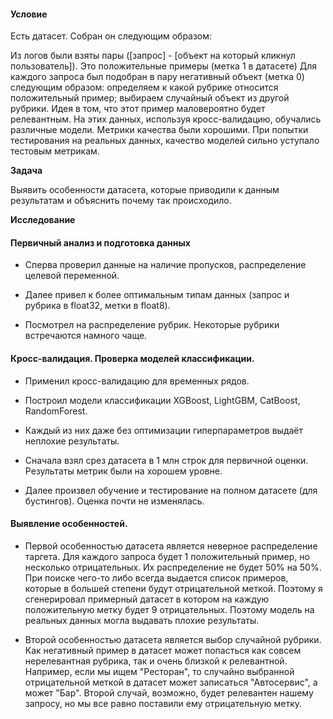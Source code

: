 #### Условие

Есть датасет. Собран он следующим образом:

Из логов были взяты пары ([запрос] - [объект на который кликнул пользователь]). Это положительные примеры (метка 1 в датасете)
Для каждого запроса был подобран в пару негативный объект (метка 0) следующим образом: определяем к какой рубрике относится положительный пример; выбираем случайный объект из другой рубрики. Идея в том, что этот пример маловероятно будет релевантным.
На этих данных, используя кросс-валидацию, обучались различные модели. Метрики качества были хорошими. При попытки тестирования на реальных данных, качество моделей сильно уступало тестовым метрикам.

**Задача**

 Выявить особенности датасета, которые приводили к данным результатам и объяснить почему так происходило.

**Исследование**

#### Первичный анализ и подготовка данных

*   Сперва проверил данные на наличие пропусков, распределение целевой переменной.

*   Далее привел к более оптимальным типам данных (запрос и рубрика в float32, метки в float8).
*   Посмотрел на распределение рубрик. Некоторые рубрики встречаются намного чаще.


#### Кросс-валидация. Проверка моделей классификации.

*   Применил кросс-валидацию для временных рядов.

*   Построил модели классификации XGBoost, LightGBM, CatBoost, RandomForest.
*   Каждый из них даже без оптимизации гиперпараметров выдаёт неплохие результаты.
*   Сначала взял срез датасета в 1 млн строк для первичной оценки. Результаты метрик были на хорошем уровне.
*   Далее произвел обучение и тестирование на полном датасете (для бустингов). Оценка почти не изменялась. 


#### Выявление особенностей.

*   Первой особенностью датасета является неверное распределение таргета. Для каждого запроса будет 1 положительный пример, но несколько отрицательных. Их распределение не будет 50% на 50%. При поиске чего-то либо всегда выдается список примеров, которые в большей степени будут отрицательной меткой. 
Поэтому я сгенерировал примерный датасет в котором на каждую положительную метку будет 9 отрицательных. Поэтому модель на реальных данных могла выдавать плохие результаты. 

*   Второй особенностью датасета является выбор случайной рубрики. Как негативный пример в датасет может попасться как совсем нерелевантная рубрика, так и очень близкой к релевантной. Например, если мы ищем "Ресторан", то случайно выбранной отрицательной меткой в датасет может записаться "Автосервис", а может "Бар". Второй случай, возможно, будет релевантен нашему запросу, но мы все равно поставили ему отрицательную метку. 


